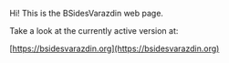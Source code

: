 Hi! This is the BSidesVarazdin web page.

Take a look at the currently active version at:

[https://bsidesvarazdin.org](https://bsidesvarazdin.org)
